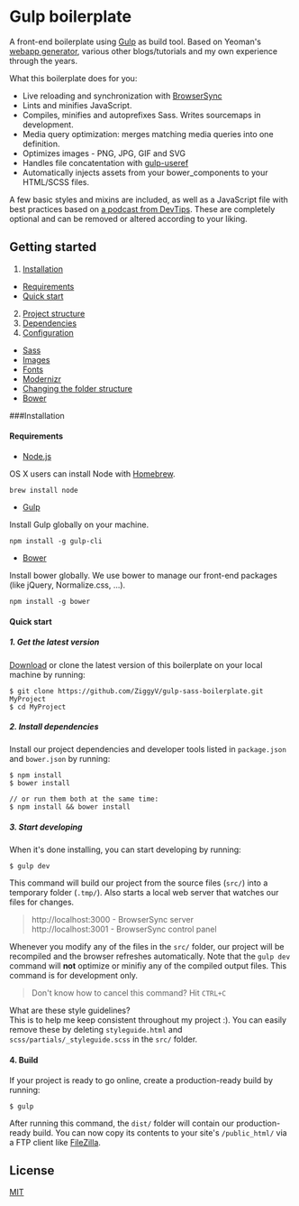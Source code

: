 Gulp boilerplate
======
A front-end boilerplate using [Gulp](http://gulpjs.com/ "Gulp.js") as build tool. Based on Yeoman's [webapp generator](https://github.com/yeoman/generator-webapp "Yeoman Webapp Generator"), various other blogs/tutorials and my own experience through the years.  

What this boilerplate does for you:
* Live reloading and synchronization with [BrowserSync](https://www.browsersync.io/ "BrowserSync")
* Lints and minifies JavaScript.
* Compiles, minifies and autoprefixes Sass. Writes sourcemaps in development.
* Media query optimization: merges matching media queries into one definition. 
* Optimizes images - PNG, JPG, GIF and SVG
* Handles file concatentation with [gulp-useref](https://github.com/jonkemp/gulp-useref "gulp-useref")
* Automatically injects assets from your bower_components to your HTML/SCSS files.  

A few basic styles and mixins are included, as well as a JavaScript file with best practices based on [a podcast from DevTips](https://www.youtube.com/watch?v=RMiTxHba5fo "Refactoring Javascript with Fred Lawler"). These are completely optional and can be removed or altered according to your liking.  

Getting started
------  

1. [Installation](#installation)
  * [Requirements](#requirements)
  * [Quick start](#start) 
2. [Project structure](#structure) 
3. [Dependencies](#dependencies)  
4. [Configuration](#config)  
  * [Sass](#sass)
  * [Images](#images)
  * [Fonts](#fonts)
  * [Modernizr](#modernizr)
  * [Changing the folder structure](#changestructure)
  * [Bower](#bower)  

###Installation
#### <a name="requirements"></a>Requirements  

* [Node.js](https://nodejs.org/en/ "Node.js") 

OS X users can install Node with [Homebrew](http://brew.sh/ "Homebrew").

```
brew install node
```

* [Gulp](https://github.com/gulpjs/gulp/blob/master/docs/getting-started.md "Getting Started with Gulp")  

Install Gulp globally on your machine.    
```
npm install -g gulp-cli
```

* [Bower](https://bower.io/#install-bower "Getting Started with Bower")

Install bower globally. We use bower to manage our front-end packages (like jQuery, Normalize.css, ...).

```
npm install -g bower
``` 

#### <a name="start"></a>Quick start  
##### 1. Get the latest version  
[Download](https://github.com/ZiggyV/gulp-sass-boilerplate/archive/master.zip "Download .zip") or clone the latest version of this boilerplate on your local machine by running:

```
$ git clone https://github.com/ZiggyV/gulp-sass-boilerplate.git MyProject  
$ cd MyProject
```

##### 2. Install dependencies
Install our project dependencies and developer tools listed in `package.json` and `bower.json` by running:

```
$ npm install  
$ bower install  

// or run them both at the same time:
$ npm install && bower install
```  

##### 3. Start developing
When it's done installing, you can start developing by running:  

```
$ gulp dev
```
This command will build our project from the source files (`src/`) into a temporary folder (`.tmp/`). Also starts a local web server that watches our files for changes.

> http://localhost:3000 - BrowserSync server  
> http://localhost:3001 - BrowserSync control panel  

Whenever you modify any of the files in the `src/` folder, our project will be recompiled and the browser refreshes automatically. Note that the `gulp dev` command will **not** optimize or minifiy any of the compiled output files. This command is for development only.

> Don't know how to cancel this command? Hit `CTRL+C`  

What are these style guidelines?  
This is to help me keep consistent throughout my project :). You can easily remove these by deleting `styleguide.html` and `scss/partials/_styleguide.scss` in the `src/` folder.    

#### 4. Build  
If your project is ready to go online, create a production-ready build by running:

```
$ gulp
```  
After running this command, the `dist/` folder will contain our production-ready build. You can now copy its contents to your site's `/public_html/` via a FTP client like [FileZilla](https://filezilla-project.org/ "FileZilla"). 



<a name="license"></a> License
------
[MIT](../blob/master/LICENSE "License")